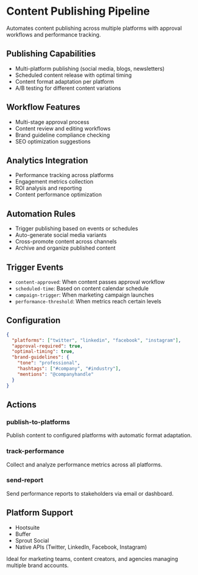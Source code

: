 # Content Publishing Pipeline

Automates content publishing across multiple platforms with approval workflows and performance tracking.

## Publishing Capabilities

- Multi-platform publishing (social media, blogs, newsletters)
- Scheduled content release with optimal timing
- Content format adaptation per platform
- A/B testing for different content variations

## Workflow Features

- Multi-stage approval process
- Content review and editing workflows
- Brand guideline compliance checking
- SEO optimization suggestions

## Analytics Integration

- Performance tracking across platforms
- Engagement metrics collection
- ROI analysis and reporting
- Content performance optimization

## Automation Rules

- Trigger publishing based on events or schedules
- Auto-generate social media variants
- Cross-promote content across channels
- Archive and organize published content

## Trigger Events

- `content-approved`: When content passes approval workflow
- `scheduled-time`: Based on content calendar schedule
- `campaign-trigger`: When marketing campaign launches
- `performance-threshold`: When metrics reach certain levels

## Configuration

```json
{
  "platforms": ["twitter", "linkedin", "facebook", "instagram"],
  "approval-required": true,
  "optimal-timing": true,
  "brand-guidelines": {
    "tone": "professional",
    "hashtags": ["#company", "#industry"],
    "mentions": "@companyhandle"
  }
}
```

## Actions

### publish-to-platforms
Publish content to configured platforms with automatic format adaptation.

### track-performance
Collect and analyze performance metrics across all platforms.

### send-report
Send performance reports to stakeholders via email or dashboard.

## Platform Support

- Hootsuite
- Buffer
- Sprout Social
- Native APIs (Twitter, LinkedIn, Facebook, Instagram)

Ideal for marketing teams, content creators, and agencies managing multiple brand accounts.